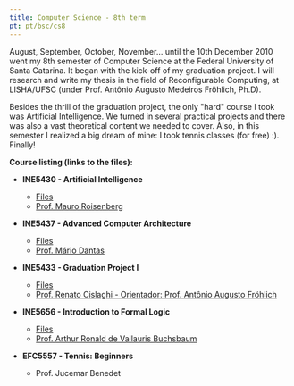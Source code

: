 ```yaml
---
title: Computer Science - 8th term
pt: pt/bsc/cs8
---
```


August, September, October, November... until the 10th December 2010 went my 8th semester of Computer Science at the Federal University of Santa Catarina.
It began with the kick-off of my graduation project.
I will research and write my thesis in the field of Reconfigurable Computing, at LISHA/UFSC (under Prof. Antônio Augusto Medeiros Fröhlich, Ph.D).

Besides the thrill of the graduation project, the only "hard" course I took was Artificial Intelligence.
We turned in several practical projects and there was also a vast theoretical content we needed to cover.
Also, in this semester I realized a big dream of mine: I took tennis classes (for free) :). Finally!

**Course listing (links to the files):**

  * **INE5430 - Artificial Intelligence**
      + [Files](http://archive.alvb.in/bsc/disciplinas/ine5430/)
      + [Prof. Mauro Roisenberg](http://www.inf.ufsc.br/~mauro/)

  * **INE5437 - Advanced Computer Architecture**
      + [Files](http://archive.alvb.in/bsc/disciplinas/ine5437/)
      + [Prof. Mário Dantas](http://www.inf.ufsc.br/~mario/)

  * **INE5433 - Graduation Project I**
      + [Files](http://archive.alvb.in/bsc/disciplinas/ine5433/)
      + [Prof. Renato Cislaghi - Orientador: Prof. Antônio Augusto Fröhlich](http://www.inf.ufsc.br/~guto/)

  * **INE5656 - Introduction to Formal Logic**
      + [Files](http://archive.alvb.in/bsc/disciplinas/ine5656/)
      + [Prof. Arthur Ronald de Vallauris Buchsbaum](http://www.inf.ufsc.br/~gresse/)

  * **EFC5557 - Tennis: Beginners**
      + Prof. Jucemar Benedet


